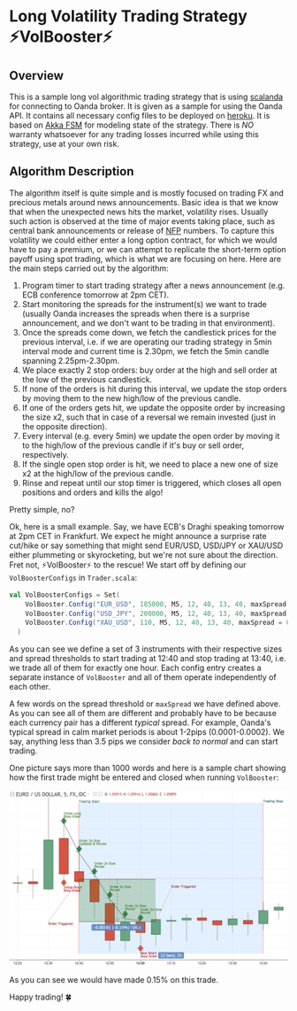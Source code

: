 # Long Volatility Trading Strategy :zap:VolBooster:zap:

## Overview

This is a sample long vol algorithmic trading strategy that is using [scalanda](https://github.com/msilb/scalanda) for connecting to Oanda broker. It is given as a sample for using the Oanda API. It contains all necessary config files to be deployed on [heroku](https://www.heroku.com). It is based on [Akka FSM](http://doc.akka.io/docs/akka/current/scala/fsm.html) for modeling state of the strategy. There is *NO* warranty whatsoever for any trading losses incurred while using this strategy, use at your own risk.

## Algorithm Description

The algorithm itself is quite simple and is mostly focused on trading FX and precious metals around news announcements. Basic idea is that we know that when the unexpected news hits the market, volatility rises. Usually such action is observed at the time of major events taking place, such as central bank announcements or release of [NFP](https://en.wikipedia.org/wiki/Nonfarm_payrolls) numbers. To capture this volatility we could either enter a long option contract, for which we would have to pay a premium, or we can attempt to replicate the short-term option payoff using spot trading, which is what we are focusing on here. Here are the main steps carried out by the algorithm:

1. Program timer to start trading strategy after a news announcement (e.g. ECB conference tomorrow at 2pm CET).
2. Start monitoring the spreads for the instrument(s) we want to trade (usually Oanda increases the spreads when there is a surprise announcement, and we don't want to be trading in that environment).
3. Once the spreads come down, we fetch the candlestick prices for the previous interval, i.e. if we are operating our trading strategy in 5min interval mode and current time is 2.30pm, we fetch the 5min candle spanning 2.25pm-2.30pm.
4. We place exactly 2 stop orders: buy order at the high and sell order at the low of the previous candlestick.
5. If none of the orders is hit during this interval, we update the stop orders by moving them to the new high/low of the previous candle.
6. If one of the orders gets hit, we update the opposite order by increasing the size x2, such that in case of a reversal we remain invested (just in the opposite direction).
7. Every interval (e.g. every 5min) we update the open order by moving it to the high/low of the previous candle if it's buy or sell order, respectively.
8. If the single open stop order is hit, we need to place a new one of size x2 at the high/low of the previous candle.
9. Rinse and repeat until our stop timer is triggered, which closes all open positions and orders and kills the algo!

Pretty simple, no?

Ok, here is a small example. Say, we have ECB's Draghi speaking tomorrow at 2pm CET in Frankfurt. We expect he might announce a surprise rate cut/hike or say something that might send EUR/USD, USD/JPY or XAU/USD either plummeting or skyrocketing, but we're not sure about the direction. Fret not, :zap:VolBooster:zap: to the rescue! We start off by defining our `VolBoosterConfigs` in `Trader.scala`:
```scala
val VolBoosterConfigs = Set(
    VolBooster.Config("EUR_USD", 185000, M5, 12, 40, 13, 40, maxSpread = 0.00035),
    VolBooster.Config("USD_JPY", 200000, M5, 12, 40, 13, 40, maxSpread = 0.035),
    VolBooster.Config("XAU_USD", 110, M5, 12, 40, 13, 40, maxSpread = 0.6)
  )
```
As you can see we define a set of 3 instruments with their respective sizes and spread thresholds to start trading at 12:40 and stop trading at 13:40, i.e. we trade all of them for exactly one hour. Each config entry creates a separate instance of `VolBooster` and all of them operate independently of each other.

A few words on the spread threshold or `maxSpread` we have defined above. As you can see all of them are different and probably have to be because each currency pair has a different _typical_ spread. For example, Oanda's typical spread in calm market periods is about 1-2pips (0.0001-0.0002). We say, anything less than 3.5 pips we consider _back to normal_ and can start trading.

One picture says more than 1000 words and here is a sample chart showing how the first trade might be entered and closed when running `VolBooster`:

![Sample chart displaying trading strategy `VolBooster`](images/volbooster_sample.png)

As you can see we would have made 0.15% on this trade.

Happy trading! :four_leaf_clover:
